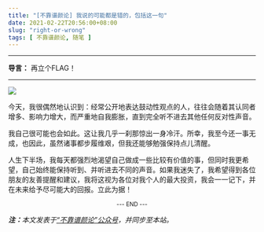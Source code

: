 ```yaml
---
title: "[不靠谱颜论] 我说的可能都是错的，包括这一句"
date: 2021-02-22T20:56:00+08:00
slug: "right-or-wrong"
tags: [ 不靠谱颜论, 随笔 ]
---
```


---

**导言：** 再立个FLAG！

---

<img src="images/2021-02-22/cover.png" style="max-width:400px"/>

今天，我很偶然地认识到：经常公开地表达鼓动性观点的人，往往会随着其认同者增多、影响力增大，而严重地自我膨胀，直到完全听不进去其他任何反对性声音。

我自己很可能也会如此。这让我几乎一刹那惊出一身冷汗。所幸，我至今还一事无成，也因此，虽然诸事都步履维艰，但我还能够勉强保持点儿清醒。

人生下半场，我每天都强烈地渴望自己做成一些比较有价值的事，但同时我更希望，自己始终能保持听到、并听进去不同的声音。如果我迷失了，我希望得到各位朋友的友善提醒和建议，我将这视为各位对我个人的最大投资，我会一一记下，并在未来给予尽可能大的回报。立此为据！

<center><small>--- END ---</small></center>

<i><b>注：</b>本文发表于[“不靠谱颜论”公众号](https://mp.weixin.qq.com/s/hYiHJiyBCNX8xoOuNmY2sQ)，并同步至本站。</i>
